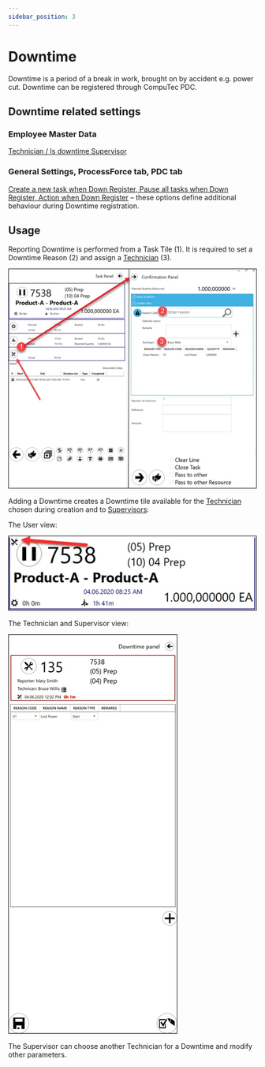 ```yaml
---
sidebar_position: 3
---
```


# Downtime

Downtime is a period of a break in work, brought on by accident e.g. power cut. Downtime can be registered through CompuTec PDC.

## Downtime related settings

### Employee Master Data

[Technician / Is downtime Supervisor](../../administrator-guide/setting-up-the-application/overview.md)

### General Settings, ProcessForce tab, PDC tab

[Create a new task when Down Register, Pause all tasks when Down Register, Action when Down Register](../../administrator-guide/setting-up-the-application/overview.md#processforce-settings) – these options define additional behaviour during Downtime registration.

## Usage

Reporting Downtime is performed from a Task Tile (1). It is required to set a Downtime Reason (2) and assign a [Technician](../../administrator-guide/setting-up-the-application/overview.md#processforce-settings) (3).

![Downtime](./media/downtime/pdc-downtime.webp)

Adding a Downtime creates a Downtime tile available for the [Technician](../../administrator-guide/setting-up-the-application/overview.md#processforce-settings) chosen during creation and to [Supervisors](../../administrator-guide/setting-up-the-application/overview.md#processforce-settings):

The User view:

![User View](./media/downtime/user-view.webp)

The Technician and Supervisor view:

![Technician](./media/downtime/pdc-technician.webp)

The Supervisor can choose another Technician for a Downtime and modify other parameters.
